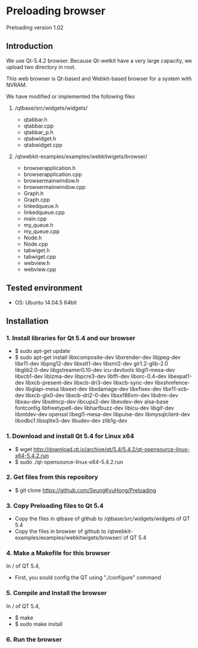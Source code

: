 # Preloading browser
Preloading version 1.02

## Introduction
We use Qt-5.4.2 browser.
Because Qt-wetkit have a very large capacity, we upload two directory in root.

This web browser is Qt-based and Webkit-based browser for a system with NVRAM.

We have modified or implemented the following files
 1. /qtbase/src/widgets/widgets/
	- qtabbar.h
	- qtabbar.cpp
	- qtabbar_p.h
	- qtabwidget.h
	- qtabwidget.cpp

 2. /qtwebkit-examples/examples/webkitwigets/browser/
	- browserapplication.h
	- browserapplication.cpp
	- browsermainwindow.h
	- browsermainwindow.cpp
	- Graph.h
	- Graph.cpp
	- linkedqueue.h
	- linkedqueue.cpp
	- main.cpp
	- my_queue.h
	- my_queue.cpp
	- Node.h
	- Node.cpp
	- tabwiget.h
	- tabwiget.cpp
	- webview.h
	- webview.cpp

## Tested environment
 - OS: Ubuntu 14.04.5 64bit

## Installation
### 1. Install libraries for Qt 5.4 and our browser
 - $ sudo apt-get update   
 - $ sudo apt-get install libxcomposite-dev libxrender-dev libjpeg-dev libx11-dev libpng12-dev libxslt1-dev libxml2-dev gir1.2-glib-2.0 libglib2.0-dev libgstreamer0.10-dev icu-devtools libgl1-mesa-dev libxcb1-dev liblzma-dev libpcre3-dev libffi-dev liborc-0.4-dev libexpat1-dev libxcb-present-dev libxcb-dri3-dev libxcb-sync-dev libxshmfence-dev libglapi-mesa libxext-dev libxdamage-dev libxfixes-dev libx11-xcb-dev libxcb-glx0-dev libxcb-dri2-0-dev libxxf86vm-dev libdrm-dev libxau-dev libxdmcp-dev libcups2-dev libevdev-dev alsa-base fontconfig libfreetype6-dev libharfbuzz-dev libicu-dev libgif-dev libmtdev-dev openssl libegl1-mesa-dev libpulse-dev libmysqlclient-dev libodbc1 libsqlite3-dev libudev-dev zlib1g-dev

### 1. Download and install Qt 5.4 for Linux x64
 - $ wget http://download.qt.io/archive/qt/5.4/5.4.2/qt-opensource-linux-x64-5.4.2.run  
 - $ sudo ./qt-opensource-linux-x64-5.4.2.run

### 2. Get files from this repository
 - $ git clone https://github.com/SeungKyuHong/Preloading

### 3. Copy Preloading files to Qt 5.4
 - Copy the files in qtbase of github to /qtbase/src/widgets/widgets of QT 5.4
 - Copy the files in browser of github to /qtwebkit-examples/examples/webkitwigets/browser/ of QT 5.4

### 4. Make a Makefile for this browser
In / of QT 5.4,
 - First, you sould config the QT using "./configure" command

### 5. Compile and Install the browser
In / of QT 5.4,
 - $ make	  
 - $ sudo make install

### 6. Run the browser

